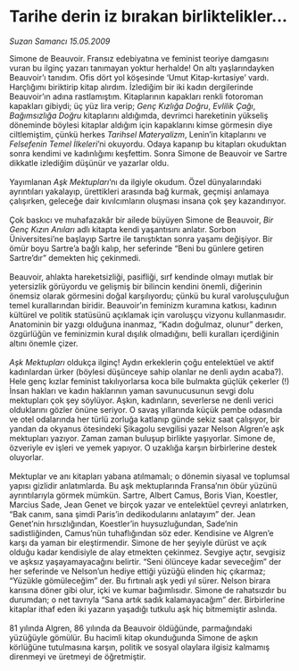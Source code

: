 # Tarihe derin iz bırakan birliktelikler...

*Suzan Samancı 15.05.2009*

<div class="taraf_structure_2col_1zq">
<div class="margen_n">



 <p>Simone de Beauvoir. Fransız edebiyatına ve feminist teoriye damgasını vuran bu ilginç yazarı tanımayan yoktur herhalde! On altı yaşlarındayken Beauvoir’ı tanıdım. Ofis dört yol köşesinde ‘Umut Kitap-kırtasiye’ vardı. Harçlığımı biriktirip kitap alırdım. İzlediğim bir iki kadın dergilerinde Beauvoir’ın adına rastlamıştım. Kitaplarının kapakları renkli fotoroman kapakları gibiydi; üç yüz lira verip; <i>Genç Kızlığa Doğru</i>, <i>Evlilik Çağı</i>, <i>Bağımsızlığa Doğru</i> kitaplarını aldığımda, devrimci hareketinin yükseliş döneminde böylesi kitaplar aldığım için kapaklarını kimse görmesin diye ciltlemiştim, çünkü herkes <i>Tarihsel Materyalizm</i>, Lenin’in kitaplarını ve <i>Felsefenin Temel İlkeleri</i>’ni okuyordu. Odaya kapanıp bu kitapları okuduktan sonra kendimi ve kadınlığımı keşfettim. Sonra Simone de Beauvoir ve Sartre dikkatle izlediğim düşünür ve yazarlar oldu. <br/><br/>Yayımlanan <i>Aşk Mektupları</i>’nı da ilgiyle okudum. Özel dünyalarındaki ayrıntıları yakalayıp, ürettikleri arasında bağ kurmak, geçmişi anlamaya çalışırken, geleceğe dair kıvılcımların oluşması insana çok şey kazandırıyor. <br/><br/>Çok baskıcı ve muhafazakâr bir ailede büyüyen Simone de Beauvoir, <i>Bir Genç Kızın Anıları</i> adlı kitapta kendi yaşantısını anlatır. Sorbon Üniversitesi’ne başlayıp Sartre ile tanıştıktan sonra yaşamı değişiyor. Bir ömür boyu Sartre’a bağlı kalıp, her seferinde “Beni bu günlere getiren Sartre’dır” demekten hiç çekinmedi. <br/><br/>Beauvoir, ahlakta hareketsizliği, pasifliği, sırf kendinde olmayı mutlak bir yetersizlik görüyordu ve gelişmiş bir bilincin kendini önemli, diğerinin önemsiz olarak görmesini doğal karşılıyordu; çünkü bu kural varoluşçuluğun temel kurallarından biridir. Beauvoir’ın feminizm kuramına katkısı, kadının kültürel ve politik statüsünü açıklamak için varoluşçu vizyonu kullanmasıdır. Anatominin bir yazgı olduğuna inanmaz, “Kadın doğulmaz, olunur” derken, özgürlüğün ve feminizmin kural dışılık olmadığını, belli kuralları içerdiğinin altını önemle çizer.<i> <br/><br/>Aşk Mektupları</i> oldukça ilginç! Aydın erkeklerin çoğu entelektüel ve aktif kadınlardan ürker (böylesi düşünceye sahip olanlar ne denli aydın acaba?). Hele genç kızlar feminist takılıyorlarsa koca bile bulmakta güçlük çekerler (!) İnsan hakları ve kadın haklarının yaman savunucusunun sevgi dolu mektupları çok şey söylüyor. Aşkın, kadınların, severlerse ne denli verici olduklarını gözler önüne seriyor. O savaş yıllarında küçük pembe odasında ve otel odalarında her türlü zorluğa katlanıp günde sekiz saat çalışıyor, bir yandan da okyanus ötesindeki Şikagolu sevgilisi yazar Nelson Algren’e aşk mektupları yazıyor. Zaman zaman buluşup birlikte yaşıyorlar. Simone de, özveriyle ev işleri ve yemek yapıyor. O uzaklığa karşın birbirlerine destek oluyorlar. <br/><br/>Mektuplar ve anı kitapları yabana atılmamalı; o dönemin siyasal ve toplumsal yapısı gizlidir anlatımlarda. Bu aşk mektuplarında Fransa’nın öbür yüzünü ayrıntılarıyla görmek mümkün. Sartre, Albert Camus, Boris Vian, Koestler, Marcius Sade, Jean Genet ve birçok yazar ve entelektüel çevreyi anlatırken, “Bak canım, sana şimdi Paris’in dedikodularını anlatayım” der. Jean Genet’nin hırsızlığından, Koestler’in huysuzluğundan, Sade’nin sadistliğinden, Camus’nün tuhaflığından söz eder. Kendisine ve Algren’e karşı da yaman bir eleştirmendir. Simone de her şeyiyle dürüst ve açık olduğu kadar kendisiyle de alay etmekten çekinmez. Sevgiye açtır, sevgisiz ve aşksız yaşayamayacağını belirtir. “Seni ölünceye kadar seveceğim” der her seferinde ve Nelson’un hediye ettiği yüzüğü elinden hiç çıkarmaz; “Yüzükle gömüleceğim” der. Bu fırtınalı aşk yedi yıl sürer. Nelson birara karısına döner gibi olur, içki ve kumar bağımlısıdır. Simone de rahatsızdır bu durumdan; o net tavrıyla “Sana artık sadık kalamayacağım” der. Birbirlerine kitaplar ithaf eden iki yazarın yaşadığı tutkulu aşk hiç bitmemiştir aslında. <br/><br/>81 yılında Algren, 86 yılında da Beauvoir öldüğünde, parmağındaki yüzüğüyle gömülür. Bu hacimli kitap okunduğunda Simone de aşkın körlüğüne tutulmasına karşın, politik ve sosyal olaylara ilgisiz kalmamış direnmeyi ve üretmeyi de öğretmiştir.</p>
<br/>
<br/>
<br/>



<br/>


<div id="taraf_not">
</div>

</div>


</div>
